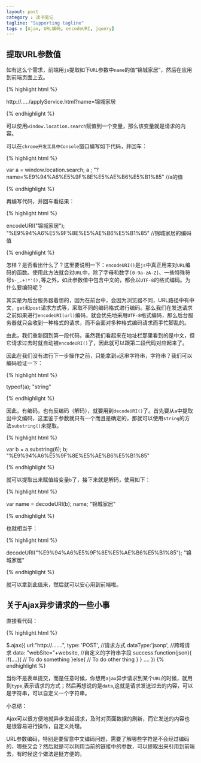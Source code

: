 ```yaml
---
layout: post
category : 读书笔记
tagline: "Supporting tagline"
tags : [Ajax, URL编码, encodeURI, jquery]
---
```


## 提取URL参数值 ##

如有这么个需求，前端用`js`提取如下`URL`参数中`name`的值“锦城家居”，然后在应用到前端页面上去。

{% highlight html %}

http://...../applyService.html?name=锦城家居

{% endhighlight %}

可以使用`window.location.search`赋值到一个变量，那么该变量就是请求的内容。

<!--break-->

可以在`chrome开发工具中Console`窗口编写如下代码，并回车：

{% highlight html %}

var a = window.location.search; 
a ;
"?name=%E9%94%A6%E5%9F%8E%E5%AE%B6%E5%B1%85" //a的值

{% endhighlight %}

再编写代码，并回车看结果：

{% highlight html %}

encodeURI("锦城家居");
"%E9%94%A6%E5%9F%8E%E5%AE%B6%E5%B1%85" //锦城家居的编码值

{% endhighlight %}

怎样？是否看出什么了？这里要说明一下：`encodeURI()`是`js`中真正用来对`URL`编码的函数。使用此方法就会对`URL`中，除了字母和数字`[0-9a-zA-Z]`、一些特殊符号`$-_.+!*'(),`等之外，如此参数值中包含中文的，都会以`UTF-8`的格式编码。为什么要编码呢？

其实是为后台服务器着想的，因为在前台中，会因为浏览器不同，URL路径中有中文，`get`和`post`请求方式等，采取不同的编码格式进行编码。那么我们在发送请求之前如果进行`encodeURI(url)`编码，就会优先地采用`UTF-8`格式编码，那么后台服务器就只会收到一种格式的请求，而不会面对多种格式编码请求而手忙脚乱的。

由此，我们重新回到第一段代码，虽然我们看起来在地址栏那里看到的是中文，但它请求过去时就自动被`encodeURI()`了，因此就可以跟第二段代码对应起来了。

因此在我们没有进行下一步操作之前，只能拿到`a`这串字符串，字符串？我们可以编码验证一下：

{% highlight html %}

typeof(a);
"string"

{% endhighlight %}

因此，有编码，也有反编码（解码），就要用到`decodeURI()`了。首先要从`a`中提取出中文编码，这里鉴于参数就只有一个而且是确定的，那就可以使用`string`的方法`substring()`来提取。

{% highlight html %}

var b = a.substring(6);
b;
"%E9%94%A6%E5%9F%8E%E5%AE%B6%E5%B1%85"

{% endhighlight %}

就可以提取出来赋值给变量`b`了，接下来就是解码，使用如下：


{% highlight html %}

var name = decodeURI(b);
name;
"锦城家居"

{% endhighlight %}


也就相当于：


{% highlight html %}

decodeURI("%E9%94%A6%E5%9F%8E%E5%AE%B6%E5%B1%85");
"锦城家居"

{% endhighlight %}


就可以拿到此值来，然后就可以安心用到前端啦。


## 关于Ajax异步请求的一些小事 ##

直接看代码：

{% highlight html %}

$.ajax({
       url:"http://.......",
       type: 'POST',                  //请求方式
       dataType:'jsonp',              //跨域请求
       data: "webSite="+website,      //自定义的字符串字段
       success:function(json){
            if(....){
                // To do something
            }else{
                // To do other thing
            }
         }
       ....
      })
{% endhighlight %}

当你不是表单提交，而是任意时候，你想用`ajax`异步请求到某个`URL`的时候，就用到`type`,表示请求的方式；然后再想说的是`data`,这就是请求发送过去的内容，可以是字符串，可以自定义一个字符串。

小总结：

Ajax可以很方便地就异步发起请求，及时对页面数据的刷新，而它发送的内容也是很容易进行操作，自定义处理。

URL参数编码，特别是要留意中文编码问题，需要了解哪些字符是不会经过编码的，哪些又会？然后就是可以利用当前的链接中的参数，可以提取出来引用到前端去，有时候这个做法是挺方便的。



